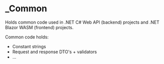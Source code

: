 ﻿# _Common

Holds common code used in .NET C# Web API (backend) projects and .NET Blazor WASM (frontend) projects.

Common code holds:
- Constant strings
- Request and response DTO's + validators
- ...